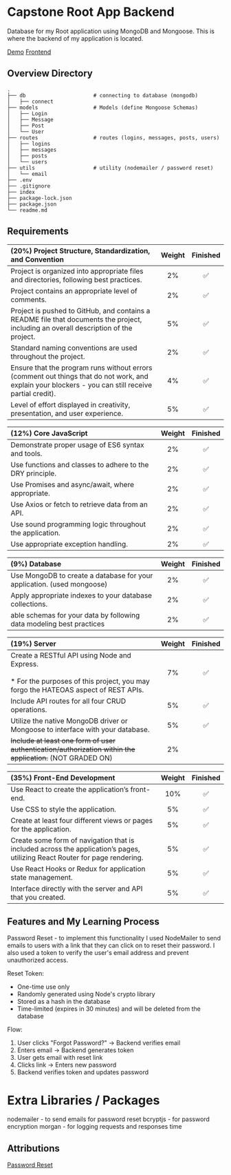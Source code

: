 # Capstone Root App Backend

Database for my Root application using MongoDB and Mongoose. This is where the backend of my application is located.

[Demo](https://rootapp.netlify.app/)
[Frontend](https://github.com/jordles/Capstone-Root-App-Frontend)


## Overview Directory
    .
    ├── db                      # connecting to database (mongodb)
    │   ├── connect
    ├── models                  # Models (define Mongoose Schemas)
    │   ├── Login
    │   ├── Message 
    │   ├── Post 
    │   └── User            
    ├── routes                  # routes (logins, messages, posts, users)
    │   ├── logins
    │   ├── messages             
    │   ├── posts
    │   └── users
    ├── utils                   # utility (nodemailer / password reset)
    │   └── email
    ├── .env
    ├── .gitignore
    ├── index
    ├── package-lock.json
    ├── package.json
    └── readme.md

## Requirements

| (20%) Project Structure, Standardization, and Convention | Weight | Finished |
| :-- | :--: | :--: |
| Project is organized into appropriate files and directories, following best practices. | 2% | ✅ |
| Project contains an appropriate level of comments. | 2% | ✅ |
| Project is pushed to GitHub, and contains a README file that documents the project, including an overall description of the project. | 5% | ✅ |
| Standard naming conventions are used throughout the project. | 2% | ✅ |
| Ensure that the program runs without errors (comment out things that do not work, and explain your blockers - you can still receive partial credit). | 4% | ✅ |
| Level of effort displayed in creativity, presentation, and user experience. | 5% | ✅ |

| (12%) Core JavaScript | Weight | Finished |
| :-- | :--: | :--: |
| Demonstrate proper usage of ES6 syntax and tools. | 2% | ✅ |
| Use functions and classes to adhere to the DRY principle. | 2% | ✅ |
| Use Promises and async/await, where appropriate. | 2% | ✅ |
| Use Axios or fetch to retrieve data from an API. | 2% | ✅ |
| Use sound programming logic throughout the application. | 2% | ✅ |
| Use appropriate exception handling. | 2% | ✅ |

| (9%) Database | Weight | Finished |
| :-- | :--: | :--: |
| Use MongoDB to create a database for your application. (used mongoose) | 2% | ✅ |
| Apply appropriate indexes to your database collections. | 2% | ✅ |
| able schemas for your data by following data modeling best practices | 2% | ✅ |

| (19%) Server | Weight | Finished |
| :-- | :--: | :--: |
| Create a RESTful API using Node and Express. <br><br> * For the purposes of this project, you may forgo the HATEOAS aspect of REST APIs. | 7% | ✅ |
| Include API routes for all four CRUD operations. | 5% | ✅ |
| Utilize the native MongoDB driver or Mongoose to interface with your database. | 5% | ✅ |
| ~~Include at least one form of user authentication/authorization within the application.~~ (NOT GRADED ON) | 2% |  |

| (35%) Front-End Development | Weight | Finished |
| :-- | :--: | :--: |
| Use React to create the application’s front-end. | 10% | ✅ |
| Use CSS to style the application. | 5% | ✅ |
| Create at least four different views or pages for the application. | 5% | ✅ |
| Create some form of navigation that is included across the application’s pages, utilizing React Router for page rendering. | 5% | ✅ |
| Use React Hooks or Redux for application state management. | 5% | ✅ |
| Interface directly with the server and API that you created. | 5% | ✅ |

## Features and My Learning Process

Password Reset - to implement this functionality I used NodeMailer to send emails to users with a link that they can click on to reset their password. I also used a token to verify the user's email address and prevent unauthorized access.

Reset Token:  
* One-time use only
* Randomly generated using Node's crypto library
* Stored as a hash in the database
* Time-limited (expires in 30 minutes) and will be deleted from the database

Flow: 
1. User clicks "Forgot Password?" -> Backend verifies email
2. Enters email → Backend generates token
3. User gets email with reset link
4. Clicks link → Enters new password
5. Backend verifies token and updates password


# Extra Libraries / Packages
nodemailer - to send emails for password reset
bcryptjs - for password encryption
morgan - for logging requests and responses time


## Attributions

[Password Reset](https://www.npmjs.com/package/nodemailer)
